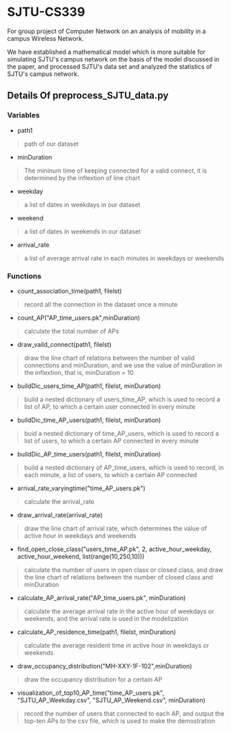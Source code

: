 # SJTU-CS339
For group project of Computer Network on an analysis of mobility in a campus Wireless Network.

We have established a mathematical model which is more suitable for simulating SJTU's campus network on the basis of the model discussed in the paper, and processed SJTU's data set and analyzed the statistics of SJTU's campus network.
## Details Of preprocess_SJTU_data.py

### Variables

* path1

> path of our dataset

* minDuration

> The mininum time of keeping connected for a valid connect, it is determined by the inflextion of line chart

* weekday

> a list of dates in weekdays in our dataset

* weekend

> a list of dates in weekends in our dataset

* arrival_rate

> a list of average arrival rate in each minutes in weekdays or weekends

### Functions

* count_association_time(path1, filelst)

> record all the connection in the dataset once a minute

* count_AP("AP_time_users.pk",minDuration)

> calculate the total number of APs

* draw_vaild_connect(path1, filelst)

> draw the line chart of relations between the number of valid connections and minDuration, and we use the value of minDuration in the inflextion, that is, minDuration = 10

* buildDic_users_time_AP(path1, filelst, minDuration)

> build a nested dictionary of users_time_AP, which is used to record a list of AP, to which a certain user connected in every minute

* buildDic_time_AP_users(path1, filelst, minDuration)

> buid a nested dictionary of time_AP_users, which is used to record a list of users, to which a certain AP connected in every minute

* buildDic_AP_time_users(path1, filelst, minDuration)

> build a nested dictionary of AP_time_users, which is used to record, in each minute,  a list of users, to which a certain AP connected

* arrival_rate_varyingtime("time_AP_users.pk")

> calculate the arrival_rate

* draw_arrival_rate(arrival_rate)

> draw the line chart of arrival rate, which determines the value of active hour in weekdays and weekends

* find_open_close_class("users_time_AP.pk", 2, active_hour_weekday, active_hour_weekend,  list(range(10,250,10)))

> calculate the number of users in open class or closed class, and draw the line chart of relations between the number of closed class and minDuration

* calculate_AP_arrival_rate("AP_time_users.pk", minDuration)

> calculate the average arrival rate in the active hour of weekdays or weekends, and the arrival rate is used in the modelization

* calculate_AP_residence_time(path1, filelst, minDuration)

> calculate the average resident time in active hour in weekdays or weekends

* draw_occupancy_distribution("MH-XXY-1F-102",minDuration)

> draw the occupancy distribution for a certain AP

* visualization_of_top10_AP_time("time_AP_users.pk", "SJTU_AP_Weekday.csv", "SJTU_AP_Weekend.csv", minDuration)

> record the number of users that connected to each AP, and output the top-ten APs to the csv file, which is used to make the demostration
